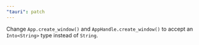 ```yaml
---
"tauri": patch
---
```


Change `App.create_window()` and `AppHandle.create_window()` to accept an `Into<String>` type instead of `String`.
